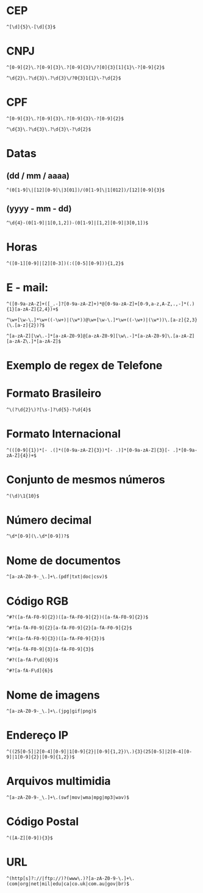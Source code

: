 # CEP

```
^[\d]{5}\-[\d]{3}$
```

# CNPJ

```
^[0-9]{2}\.?[0-9]{3}\.?[0-9]{3}\/?[0]{3}[1]{1}\-?[0-9]{2}$
```

```
^\d{2}\.?\d{3}\.?\d{3}\/?0{3}1{1}\-?\d{2}$
```

# CPF

```
^[0-9]{3}\.?[0-9]{3}\.?[0-9]{3}\-?[0-9]{2}$
```

```
^\d{3}\.?\d{3}\.?\d{3}\-?\d{2}$
```


# Datas

## (dd / mm / aaaa)

```
^(0[1-9]\|[12][0-9]\|3[01])/(0[1-9]\|1[012])/[12][0-9]{3}$
```

## (yyyy - mm - dd)

```
^\d{4}-(0[1-9]|1[0,1,2])-(0[1-9]|[1,2][0-9]|3[0,1])$
```


# Horas

```
^([0-1][0-9]|[2][0-3])(:([0-5][0-9])){1,2}$
```


# E - mail:

```
^([0-9a-zA-Z]+([_.-]?[0-9a-zA-Z]+)*@[0-9a-zA-Z]+[0-9,a-z,A-Z,.,-]*(.){1}[a-zA-Z]{2,4})+$
```

```
^\w+[\w-\.]*\w+((-\w+)|(\w*))@\w+[\w-\.]*\w+((-\w+)|(\w*))\.[a-z]{2,3}(\.[a-z]{2})?$
```

```
^[a-zA-Z][\w\.-]*[a-zA-Z0-9]@[a-zA-Z0-9][\w\.-]*[a-zA-Z0-9]\.[a-zA-Z][a-zA-Z\.]*[a-zA-Z]$
```


# Exemplo de regex de Telefone

# Formato Brasileiro

```
^\(?\d{2}\)?[\s-]?\d{5}-?\d{4}$
```

# Formato Internacional

```
^(([0-9]{1})*[- .(]*([0-9a-zA-Z]{3})*[- .)]*[0-9a-zA-Z]{3}[- .]*[0-9a-zA-Z]{4})+$
```



# Conjunto de mesmos números

```
^(\d)\1{10}$
```

# Número decimal

```
^\d*[0-9](\.\d*[0-9])?$
```

# Nome de documentos

```
^[a-zA-Z0-9-_\.]+\.(pdf|txt|doc|csv)$
```

# Código RGB

```
^#?([a-fA-F0-9]{2})([a-fA-F0-9]{2})([a-fA-F0-9]{2})$
```

```
^#?[a-fA-F0-9]{2}[a-fA-F0-9]{2}[a-fA-F0-9]{2}$
```

```
^#?([a-fA-F0-9]{3})([a-fA-F0-9]{3})$
```

```
^#?[a-fA-F0-9]{3}[a-fA-F0-9]{3}$
```

```
^#?([a-fA-F\d]{6})$
```

```
^#?[a-fA-F\d]{6}$
```

# Nome de imagens

```
^[a-zA-Z0-9-_\.]+\.(jpg|gif|png)$
```

# Endereço IP

```
^((25[0-5]|2[0-4][0-9]|1[0-9]{2}|[0-9]{1,2})\.){3}(25[0-5]|2[0-4][0-9]|1[0-9]{2}|[0-9]{1,2})$
```

# Arquivos multimidia

```
^[a-zA-Z0-9-_\.]+\.(swf|mov|wma|mpg|mp3|wav)$
```

# Código Postal

```
^([A-Z][0-9]){3}$
```

# URL

```
^(http[s]?://|ftp://)?(www\.)?[a-zA-Z0-9-\.]+\.(com|org|net|mil|edu|ca|co.uk|com.au|gov|br)$
```
